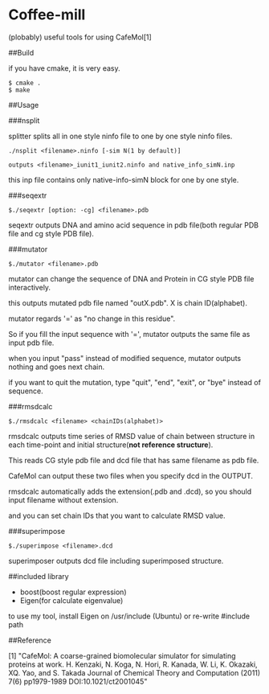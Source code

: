Coffee-mill
====

(plobably) useful tools for using CafeMol[1]

##Build

if you have cmake, it is very easy.

    $ cmake .
    $ make

##Usage

###nsplit

splitter splits all in one style ninfo file to one by one style ninfo files.

`./nsplit <filename>.ninfo [-sim N(1 by default)]`

`outputs <filename>_iunit1_iunit2.ninfo and native_info_simN.inp`

this inp file contains only native-info-simN block for one by one style.

###seqextr

`$./seqextr [option: -cg] <filename>.pdb`

seqextr outputs DNA and amino acid sequence in pdb file(both regular PDB file and cg style PDB file).

###mutator

`$./mutator <filename>.pdb`

mutator can change the sequence of DNA and Protein in CG style PDB file interactively.

this outputs mutated pdb file named "outX.pdb". X is chain ID(alphabet).

mutator regards '=' as "no change in this residue".

So if you fill the input sequence with '=', mutator outputs the same file as input pdb file.

when you input "pass" instead of modified sequence, mutator outputs nothing and goes next chain.

if you want to quit the mutation, type "quit", "end", "exit", or "bye" instead of sequence.

###rmsdcalc

`$./rmsdcalc <filename> <chainIDs(alphabet)>`

rmsdcalc outputs time series of RMSD value of chain <chainIDs> between structure in each time-point and initial structure(__not reference structure__).

This reads CG style pdb file and dcd file that has same filename as pdb file.

CafeMol can output these two files when you specify dcd in the OUTPUT.

rmsdcalc automatically adds the extension(.pdb and .dcd), so you should input filename without extension.

and you can set chain IDs that you want to calculate RMSD value. 

###superimpose

`$./superimpose <filename>.dcd`

superimposer outputs dcd file including superimposed structure.

##included library

- boost(boost regular expression)
- Eigen(for calculate eigenvalue)

to use my tool, install Eigen on /usr/include (Ubuntu) or re-write #include path

##Reference

[1] "CafeMol: A coarse-grained biomolecular simulator for simulating proteins at work. H. Kenzaki, N. Koga, N. Hori, R. Kanada, W. Li, K. Okazaki, XQ. Yao, and S. Takada Journal of Chemical Theory and Computation (2011) 7(6) pp1979-1989 DOI:10.1021/ct2001045"
